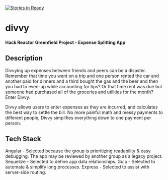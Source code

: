 [![Stories in Ready](https://badge.waffle.io/devhart/divvy.png?label=ready&title=Ready)](https://waffle.io/devhart/divvy)
# divvy

#### Hack Reactor Greenfield Project - Expense Splitting App

## Description
Divvying up expenses between friends and peers can be a disaster. Remember that time you went on a trip and one person rented the car and another paid for dinners and a third bought the gas and the beer and then you had to even-up while accounting for tips? Or that time rent was due but someone had purchased all of the groceries and utilities for the month? Enter Divvy.

Divvy allows users to enter expenses as they are incurred, and calculates the best way to settle the bill. No more painful math and messy payments to different people, Divvy simplifies everything down to one payment per person.



## Tech Stack

Angular - Selected because the group is prioritizing readability & easy debugging. The app may be reviewed by another group as a legacy project.
Sequelize - Selected to define app data relationships.
Gulp - Selected to automate & simplify long processes.
Express - Selected to assist with server-side routing.

